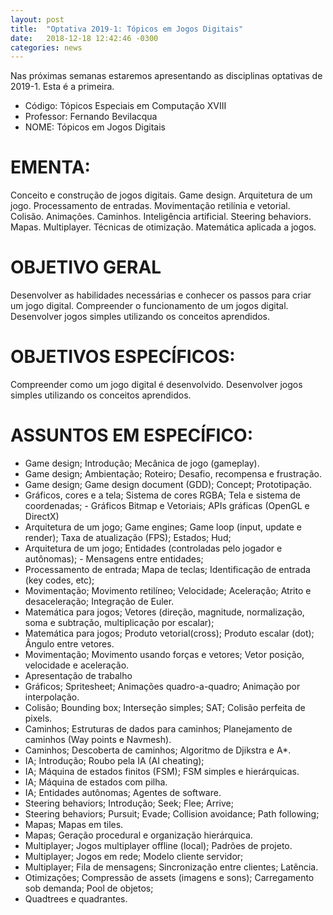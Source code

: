 ```yaml
---
layout: post
title:  "Optativa 2019-1: Tópicos em Jogos Digitais"
date:   2018-12-18 12:42:46 -0300
categories: news
---
```



Nas próximas semanas estaremos apresentando as disciplinas optativas de 2019-1.
Esta é a primeira.


- Código: Tópicos Especiais em Computação XVIII
- Professor: Fernando Bevilacqua
- NOME: Tópicos em Jogos Digitais

# EMENTA:

Conceito e construção de jogos digitais. Game design. Arquitetura de um jogo. Processamento de entradas. Movimentação retilínia e vetorial. Colisão. Animações. Caminhos. Inteligência artificial. Steering behaviors. Mapas. Multiplayer. Técnicas de otimização. Matemática aplicada a jogos.

# OBJETIVO GERAL

Desenvolver as habilidades necessárias e conhecer os passos para criar um jogo digital. Compreender o funcionamento de um jogos digital. Desenvolver jogos simples utilizando os conceitos aprendidos.

# OBJETIVOS ESPECÍFICOS:

Compreender como um jogo digital é desenvolvido. Desenvolver jogos simples utilizando os conceitos aprendidos.   

# ASSUNTOS EM ESPECÍFICO:

- Game design; Introdução; Mecânica de jogo (gameplay).
- Game design; Ambientação; Roteiro; Desafio, recompensa e frustração.
- Game design; Game design document (GDD); Concept; Prototipação.
- Gráficos, cores e a tela; Sistema de cores RGBA; Tela e sistema de coordenadas; - Gráficos Bitmap e Vetoriais; APIs gráficas (OpenGL e DirectX)
- Arquitetura de um jogo; Game engines; Game loop (input, update e render); Taxa de atualização (FPS); Estados; Hud;
- Arquitetura de um jogo; Entidades (controladas pelo jogador e autônomas); - Mensagens entre entidades;
- Processamento de entrada; Mapa de teclas; Identificação de entrada (key codes, etc);
- Movimentação; Movimento retilíneo; Velocidade; Aceleração; Atrito e desaceleração; Integração de Euler.
- Matemática para jogos; Vetores (direção, magnitude, normalização, soma e subtração, multiplicação
por escalar);
- Matemática para jogos; Produto vetorial(cross); Produto escalar (dot); Ângulo entre vetores.
- Movimentação; Movimento usando forças e vetores; Vetor posição, velocidade e aceleração.
- Apresentação de trabalho
- Gráficos; Spritesheet; Animações quadro-a-quadro; Animação por interpolação.
- Colisão; Bounding box; Interseção simples; SAT; Colisão perfeita de pixels.
- Caminhos; Estruturas de dados para caminhos; Planejamento de caminhos (Way points e Navmesh).
- Caminhos; Descoberta de caminhos; Algoritmo de Djikstra e A*.
- IA; Introdução; Roubo pela IA (AI cheating);
- IA; Máquina de estados finitos (FSM); FSM simples e hierárquicas.
- IA; Máquina de estados com pilha.
- IA; Entidades autônomas; Agentes de software.
- Steering behaviors; Introdução; Seek; Flee; Arrive;
- Steering behaviors; Pursuit; Evade; Collision avoidance; Path following;
- Mapas; Mapas em tiles.
- Mapas; Geração procedural e organização hierárquica.
- Multiplayer; Jogos multiplayer offline (local); Padrões de projeto.
- Multiplayer; Jogos em rede; Modelo cliente servidor;
- Multiplayer; Fila de mensagens; Sincronização entre clientes; Latência.
- Otimizações; Compressão de assets (imagens e sons); Carregamento sob demanda; Pool de objetos;
- Quadtrees e quadrantes.
